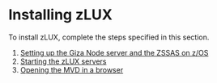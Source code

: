 # Installing zLUX

To install zLUX, complete the steps specified in this section.

1.  [Setting up the Giza Node server and the ZSSAS on z/OS](../topics/mvd-instsetupeverythingonzos.md)
1.  [Starting the zLUX servers](../topics/mvd-startzluxserver.md)
1.  [Opening the MVD in a browser](../topics/mvd-instopendesktopbrowser.md)
